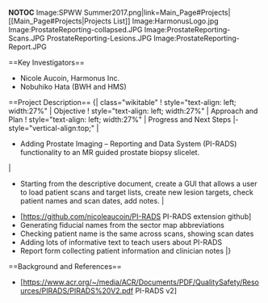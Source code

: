 __NOTOC__
<gallery>
Image:SPWW Summer2017.png|link=Main_Page#Projects|[[Main_Page#Projects|Projects List]]
Image:HarmonusLogo.jpg
Image:ProstateReporting-collapsed.JPG
Image:ProstateReporting-Scans.JPG
ProstateReporting-Lesions.JPG
Image:ProstateReporting-Report.JPG
<!-- Use the "Upload file" link on the left and then add a line to this list like "File:MyAlgorithmScreenshot.png" -->

</gallery>

==Key Investigators==
<!-- Add a bulleted list of investigators and their institutions here -->

* Nicole Aucoin, Harmonus Inc.
* Nobuhiko Hata (BWH and HMS)

==Project Description==
{| class="wikitable"
! style="text-align: left; width:27%" |   Objective
! style="text-align: left; width:27%" |   Approach and Plan
! style="text-align: left; width:27%" |   Progress and Next Steps
|- style="vertical-align:top;"
|
<!-- Objective bullet points -->
* Adding Prostate Imaging – Reporting and Data System (PI-RADS) functionality to an MR guided prostate biopsy slicelet.

|
<!-- Approach and Plan bullet points -->
* Starting from the descriptive document, create a GUI that allows a user to load patient scans and target lists, create new lesion targets, check patient names and scan dates, add notes.
|
<!-- Progress and Next steps bullet points (fill out at the end of project week) -->
* [https://github.com/nicoleaucoin/PI-RADS PI-RADS extension github]
* Generating fiducial names from the sector map abbreviations
* Checking patient name is the same across scans, showing scan dates
* Adding lots of informative text to teach users about PI-RADS
* Report form collecting patient information and clinician notes
|}

==Background and References==
<!-- Use this space for information that may help people better understand your project, like links to papers, source code, or data -->
* [https://www.acr.org/~/media/ACR/Documents/PDF/QualitySafety/Resources/PIRADS/PIRADS%20V2.pdf PI-RADS v2]
